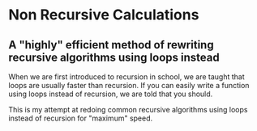 # Non Recursive Calculations
## A "highly" efficient method of rewriting recursive algorithms using loops instead

When we are first introduced to recursion in school, we are taught that loops are usually faster than recursion.
If you can easily write a function using loops instead of recursion, we are told that you should.

This is my attempt at redoing common recursive algorithms using loops instead of recursion for "maximum" speed.
